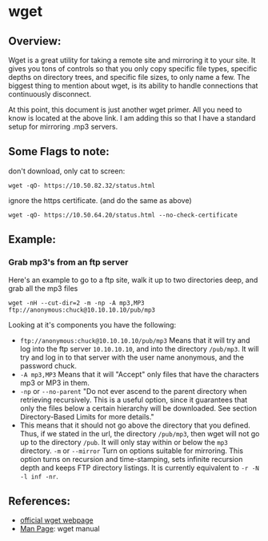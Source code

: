 # wget

## Overview:
Wget is a great utility for taking a remote site and mirroring it to your site. It gives you tons of controls so that you only copy specific file types, specific depths on directory trees, and specific file sizes, to only name a few. The biggest thing to mention about wget, is its ability to handle connections that continuously disconnect.

At this point, this document is just another wget primer. All you need to know is located at the above link. I am adding this so that I have a standard setup for mirroring .mp3 servers.

## Some Flags to note:
don't download, only cat to screen:
```
wget -qO- https://10.50.82.32/status.html 
```

ignore the https certificate.  (and do the same as above)
```
wget -qO- https://10.50.64.20/status.html --no-check-certificate
```


## Example: 
### Grab mp3's from an ftp server
Here's an example to go to a ftp site, walk it up to two directories deep, and grab all the mp3 files
```
wget -nH --cut-dir=2 -m -np -A mp3,MP3 ftp://anonymous:chuck@10.10.10.10/pub/mp3
```

Looking at it's components you have the following: 
- `ftp://anonymous:chuck@10.10.10.10/pub/mp3` Means that it will try and log into the ftp server `10.10.10.10`, and into the directory `/pub/mp3`. It will try and log in to that server with the user name anonymous, and the password chuck.
- `-A mp3,MP3` Means that it will "Accept" only files that have the characters mp3 or MP3 in them.
- `-np` or `--no-parent` "Do not ever ascend to the parent directory when retrieving recursively. This is a useful option, since it guarantees that only the files below a certain hierarchy will be downloaded. See section Directory-Based Limits for more details."
- This means that it should not go above the directory that you defined. Thus, if we stated in the url, the directory `/pub/mp3`, then wget will not go up to the directory `/pub`. It will only stay within or below the `mp3` directory. `-m` or `--mirror` Turn on options suitable for mirroring. This option turns on recursion and time-stamping, sets infinite recursion depth and keeps FTP directory listings. It is currently equivalent to `-r -N -l inf -nr`.



## References: 
- [official wget webpage](http://www.gnu.org/software/wget/wget.html)
- [Man Page](http://www.gnu.org/manual/wget/html_mono/wget.html): wget manual